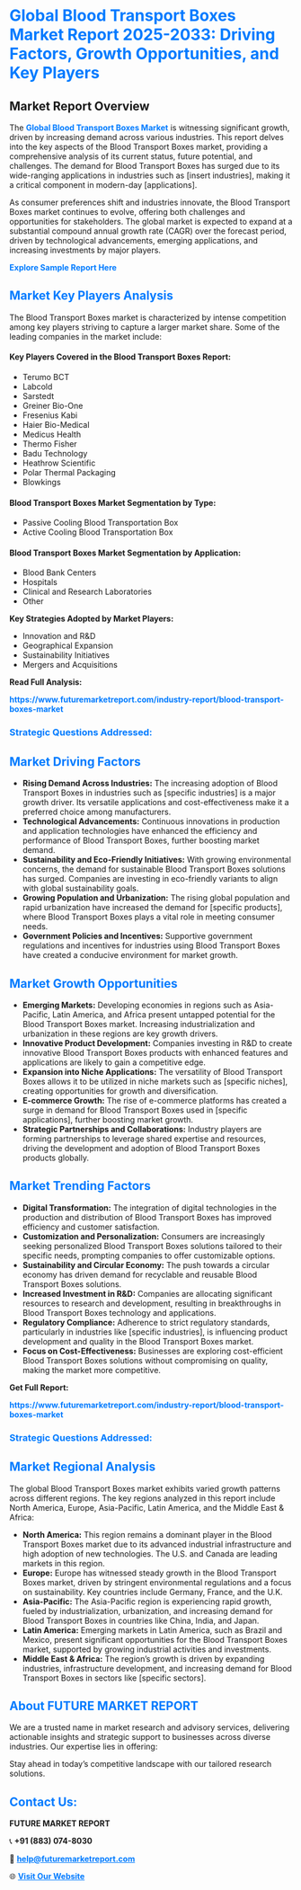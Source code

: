 <h1 style="color: #007BFF;">Global Blood Transport Boxes Market Report 2025-2033: Driving Factors, Growth Opportunities, and Key Players</h1>

<section id="overview">
<h2>Market Report Overview</h2>
<p>The <a href="https://www.futuremarketreport.com/industry-report/blood-transport-boxes-market" style="color: #007BFF; text-decoration: none;"><strong>Global Blood Transport Boxes Market</strong></a> is witnessing significant growth, driven by increasing demand across various industries. This report delves into the key aspects of the Blood Transport Boxes market, providing a comprehensive analysis of its current status, future potential, and challenges. The demand for Blood Transport Boxes has surged due to its wide-ranging applications in industries such as [insert industries], making it a critical component in modern-day [applications].</p>
<p>As consumer preferences shift and industries innovate, the Blood Transport Boxes market continues to evolve, offering both challenges and opportunities for stakeholders. The global market is expected to expand at a substantial compound annual growth rate (CAGR) over the forecast period, driven by technological advancements, emerging applications, and increasing investments by major players.</p>
</section>

<section id="overview">
<p><a href="https://www.futuremarketreport.com/request-sample/reportId=78076" style="color: #007BFF; text-decoration: none;"><strong>Explore Sample Report Here</strong></a></p>
</section>

<section id="key-players">
<h2 style="color: #007BFF;">Market Key Players Analysis</h2>
<p>The Blood Transport Boxes market is characterized by intense competition among key players striving to capture a larger market share. Some of the leading companies in the market include:</p>
<h4>Key Players Covered in the Blood Transport Boxes Report:</h4>
<ul><li>Terumo BCT</li><li>Labcold</li><li>Sarstedt</li><li>Greiner Bio-One</li><li>Fresenius Kabi</li><li>Haier Bio-Medical</li><li>Medicus Health</li><li>Thermo Fisher</li><li>Badu Technology</li><li>Heathrow Scientific</li><li>Polar Thermal Packaging</li><li>Blowkings</li></ul>
<h4>Blood Transport Boxes Market Segmentation by Type:</h4>
<ul><li>Passive Cooling Blood Transportation Box</li><li>Active Cooling Blood Transportation Box</li></ul>

<h4>Blood Transport Boxes Market Segmentation by Application:</h4>
<ul><li>Blood Bank Centers</li><li>Hospitals</li><li>Clinical and Research Laboratories</li><li>Other</li></ul>
<p><strong>Key Strategies Adopted by Market Players:</strong></p>
<ul>
<li>Innovation and R&D</li>
<li>Geographical Expansion</li>
<li>Sustainability Initiatives</li>
<li>Mergers and Acquisitions</li>
</ul>
</section>

<section>
<p><strong>Read Full Analysis: </strong></p><a href="https://www.futuremarketreport.com/industry-report/blood-transport-boxes-market" style="color: #007BFF; text-decoration: none;"><strong>https://www.futuremarketreport.com/industry-report/blood-transport-boxes-market</strong></a>
<h3 style="color: #007BFF;">Strategic Questions Addressed:</h3>
</section>

<section id="driving-factors">
<h2 style="color: #007BFF;">Market Driving Factors</h2>
<ul>
<li><strong>Rising Demand Across Industries:</strong> The increasing adoption of Blood Transport Boxes in industries such as [specific industries] is a major growth driver. Its versatile applications and cost-effectiveness make it a preferred choice among manufacturers.</li>
<li><strong>Technological Advancements:</strong> Continuous innovations in production and application technologies have enhanced the efficiency and performance of Blood Transport Boxes, further boosting market demand.</li>
<li><strong>Sustainability and Eco-Friendly Initiatives:</strong> With growing environmental concerns, the demand for sustainable Blood Transport Boxes solutions has surged. Companies are investing in eco-friendly variants to align with global sustainability goals.</li>
<li><strong>Growing Population and Urbanization:</strong> The rising global population and rapid urbanization have increased the demand for [specific products], where Blood Transport Boxes plays a vital role in meeting consumer needs.</li>
<li><strong>Government Policies and Incentives:</strong> Supportive government regulations and incentives for industries using Blood Transport Boxes have created a conducive environment for market growth.</li>
</ul>
</section>

<section id="growth-opportunities">
<h2 style="color: #007BFF;">Market Growth Opportunities</h2>
<ul>
<li><strong>Emerging Markets:</strong> Developing economies in regions such as Asia-Pacific, Latin America, and Africa present untapped potential for the Blood Transport Boxes market. Increasing industrialization and urbanization in these regions are key growth drivers.</li>
<li><strong>Innovative Product Development:</strong> Companies investing in R&D to create innovative Blood Transport Boxes products with enhanced features and applications are likely to gain a competitive edge.</li>
<li><strong>Expansion into Niche Applications:</strong> The versatility of Blood Transport Boxes allows it to be utilized in niche markets such as [specific niches], creating opportunities for growth and diversification.</li>
<li><strong>E-commerce Growth:</strong> The rise of e-commerce platforms has created a surge in demand for Blood Transport Boxes used in [specific applications], further boosting market growth.</li>
<li><strong>Strategic Partnerships and Collaborations:</strong> Industry players are forming partnerships to leverage shared expertise and resources, driving the development and adoption of Blood Transport Boxes products globally.</li>
</ul>
</section>

<section id="trending-factors">
<h2 style="color: #007BFF;">Market Trending Factors</h2>
<ul>
<li><strong>Digital Transformation:</strong> The integration of digital technologies in the production and distribution of Blood Transport Boxes has improved efficiency and customer satisfaction.</li>
<li><strong>Customization and Personalization:</strong> Consumers are increasingly seeking personalized Blood Transport Boxes solutions tailored to their specific needs, prompting companies to offer customizable options.</li>
<li><strong>Sustainability and Circular Economy:</strong> The push towards a circular economy has driven demand for recyclable and reusable Blood Transport Boxes solutions.</li>
<li><strong>Increased Investment in R&D:</strong> Companies are allocating significant resources to research and development, resulting in breakthroughs in Blood Transport Boxes technology and applications.</li>
<li><strong>Regulatory Compliance:</strong> Adherence to strict regulatory standards, particularly in industries like [specific industries], is influencing product development and quality in the Blood Transport Boxes market.</li>
<li><strong>Focus on Cost-Effectiveness:</strong> Businesses are exploring cost-efficient Blood Transport Boxes solutions without compromising on quality, making the market more competitive.</li>
</ul>
</section>

<section>
<p><strong>Get Full Report: </strong></p><a href="https://www.futuremarketreport.com/industry-report/blood-transport-boxes-market" style="color: #007BFF; text-decoration: none;"><strong>https://www.futuremarketreport.com/industry-report/blood-transport-boxes-market</strong></a>
<h3 style="color: #007BFF;">Strategic Questions Addressed:</h3>
</section>


<section id="regional-analysis">
<h2 style="color: #007BFF;">Market Regional Analysis</h2>
<p>The global Blood Transport Boxes market exhibits varied growth patterns across different regions. The key regions analyzed in this report include North America, Europe, Asia-Pacific, Latin America, and the Middle East & Africa:</p>
<ul>
<li><strong>North America:</strong> This region remains a dominant player in the Blood Transport Boxes market due to its advanced industrial infrastructure and high adoption of new technologies. The U.S. and Canada are leading markets in this region.</li>
<li><strong>Europe:</strong> Europe has witnessed steady growth in the Blood Transport Boxes market, driven by stringent environmental regulations and a focus on sustainability. Key countries include Germany, France, and the U.K.</li>
<li><strong>Asia-Pacific:</strong> The Asia-Pacific region is experiencing rapid growth, fueled by industrialization, urbanization, and increasing demand for Blood Transport Boxes in countries like China, India, and Japan.</li>
<li><strong>Latin America:</strong> Emerging markets in Latin America, such as Brazil and Mexico, present significant opportunities for the Blood Transport Boxes market, supported by growing industrial activities and investments.</li>
<li><strong>Middle East & Africa:</strong> The region’s growth is driven by expanding industries, infrastructure development, and increasing demand for Blood Transport Boxes in sectors like [specific sectors].</li>
</ul>
</section>

<footer>
<h2 style="color: #007BFF;">About FUTURE MARKET REPORT</h2>
<p>We are a trusted name in market research and advisory services, delivering actionable insights and strategic support to businesses across diverse industries. Our expertise lies in offering:</p>

<p>Stay ahead in today’s competitive landscape with our tailored research solutions.</p>

<h2 style="color: #007BFF;">Contact Us:</h2>
<p><strong>FUTURE MARKET REPORT</strong></p>
<p>📞 <strong>+91 (883) 074-8030</strong></p>
<p>📧 <strong><a href="mailto:help@futuremarketreport.com" style="color: #007BFF;">help@futuremarketreport.com</a></strong></p>
<p>🌐 <strong><a href="https://www.futuremarketreport.com/" style="color: #007BFF;">Visit Our Website</a></strong></p>
</footer>